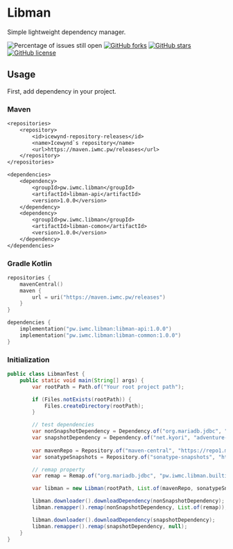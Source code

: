 # Libman
Simple lightweight dependency manager.

![Percentage of issues still open](https://img.shields.io/github/issues/iwmc-git/Libman?style=for-the-badge)
[![GitHub forks](https://img.shields.io/github/forks/iwmc-git/Libman?style=for-the-badge)](https://github.com/iwmc-git/Libman/network)
[![GitHub stars](https://img.shields.io/github/stars/iwmc-git/Libman?style=for-the-badge)](https://github.com/iwmc-git/Libman/stargazers)
[![GitHub license](https://img.shields.io/github/license/iwmc-git/Libman?style=for-the-badge)](https://github.com/iwmc-git/Libman/blob/master/LICENSE) 

## Usage
First, add dependency in your project.

### Maven
```dtd
<repositories>
    <repository>
        <id>icewynd-repository-releases</id>
        <name>Icewynd`s repository</name>
        <url>https://maven.iwmc.pw/releases</url>
    </repository>
</repositories>

<dependencies>
    <dependency>
        <groupId>pw.iwmc.libman</groupId>
        <artifactId>libman-api</artifactId>
        <version>1.0.0</version>
    </dependency>
    <dependency>
        <groupId>pw.iwmc.libman</groupId>
        <artifactId>libman-comon</artifactId>
        <version>1.0.0</version>
    </dependency>
</dependencies>
```

### Gradle Kotlin
```kotlin
repositories {
    mavenCentral()
    maven {
        url = uri("https://maven.iwmc.pw/releases")
    }
}

dependencies {
    implementation("pw.iwmc.libman:libman-api:1.0.0")
    implementation("pw.iwmc.libman:libman-common:1.0.0")
}
```

### Initialization
```java
public class LibmanTest {
    public static void main(String[] args) {
        var rootPath = Path.of("Your root project path");

        if (Files.notExists(rootPath)) {
            Files.createDirectory(rootPath);
        }

        // test dependencies
        var nonSnapshotDependency = Dependency.of("org.mariadb.jdbc", "mariadb-java-client", "3.0.6");
        var snapshotDependency = Dependency.of("net.kyori", "adventure-api", "4.11.0-SNAPSHOT");
        
        var mavenRepo = Repository.of("maven-central", "https://repo1.maven.org/maven2/");
        var sonatypeSnapshots = Repository.of("sonatype-snapshots", "https://oss.sonatype.org/content/repositories/snapshots/");

        // remap property
        var remap = Remap.of("org.mariadb.jdbc", "pw.iwmc.libman.builtin-libs.mariadb");

        var libman = new Libman(rootPath, List.of(mavenRepo, sonatypeSnapshots), true, true);

        libman.downloader().downloadDependency(nonSnapshotDependency);
        libman.remapper().remap(nonSnapshotDependency, List.of(remap));

        libman.downloader().downloadDependency(snapshotDependency);
        libman.remapper().remap(snapshotDependency, null);
    }
}
```